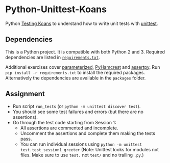 # Python-Unittest-Koans

Python [Testing Koans](https://blog.code-cop.org/2015/12/testing-koans.html) to understand how to write unit tests with [unittest](https://docs.python.org/2/library/unittest.html).

## Dependencies

This is a Python project. It is compatible with both Python 2 and 3.
Required dependencies are listed in [`requirements.txt`](requirements.txt).

Additional exercises cover [parameterized](https://github.com/wolever/parameterized),
[PyHamcrest](https://github.com/hamcrest/PyHamcrest) and
[assertpy](https://github.com/ActivisionGameScience/assertpy).
Run `pip install -r requirements.txt` to install the required packages.
Alternatively the dependencies are available in the `packages` folder.

## Assignment

* Run script `run_tests` (or `python -m unittest discover test`).
* You should see some test failures and errors (but there are no assertions).
* Go through the test code starting from Session 1:
  * All assertions are commented and incomplete.
  * Uncomment the assertions and complete them making the tests pass.
  * You can run individual sessions using `python -m unittest test.test_session1_greeter` (Note: Unittest looks for modules not files. Make sure to use `test.` not `test/` and no trailing `.py`.)
